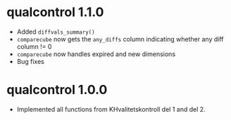 # qualcontrol 1.1.0
* Added `diffvals_summary()`
* `comparecube` now gets the `any_diffs` column indicating whether any diff column != 0
* `comparecube` now handles expired and new dimensions
* Bug fixes

# qualcontrol 1.0.0

* Implemented all functions from KHvalitetskontroll del 1 and del 2.

